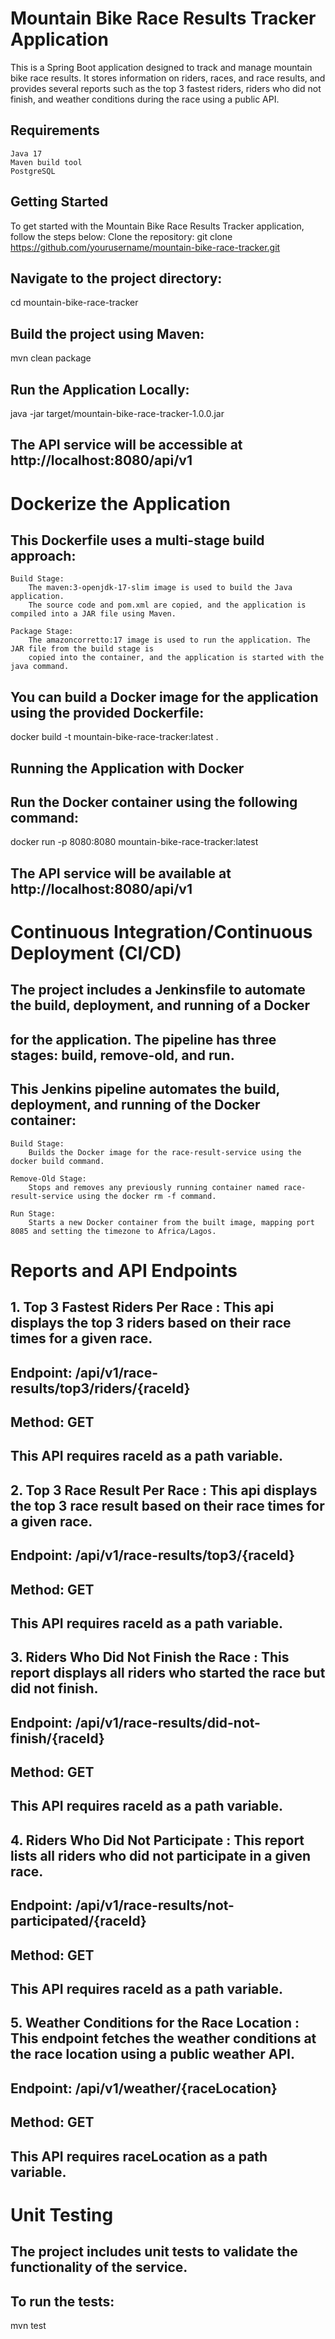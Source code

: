# Mountain Bike Race Results Tracker Application

This is a Spring Boot application designed to track and manage mountain bike race results. 
It stores information on riders, races, and race results, and provides several reports such 
as the top 3 fastest riders, riders who did not finish, and weather conditions during the race 
using a public API.

## Requirements

    Java 17
    Maven build tool
    PostgreSQL

## Getting Started

To get started with the Mountain Bike Race Results Tracker application, follow the steps below:
Clone the repository: git clone https://github.com/yourusername/mountain-bike-race-tracker.git

## Navigate to the project directory: 

cd mountain-bike-race-tracker

## Build the project using Maven:

mvn clean package

## Run the Application Locally:

java -jar target/mountain-bike-race-tracker-1.0.0.jar

## The API service will be accessible at http://localhost:8080/api/v1


# Dockerize the Application

## This Dockerfile uses a multi-stage build approach:

    Build Stage:
        The maven:3-openjdk-17-slim image is used to build the Java application. 
        The source code and pom.xml are copied, and the application is compiled into a JAR file using Maven.

    Package Stage:
        The amazoncorretto:17 image is used to run the application. The JAR file from the build stage is 
        copied into the container, and the application is started with the java command.

## You can build a Docker image for the application using the provided Dockerfile:

docker build -t mountain-bike-race-tracker:latest .

## Running the Application with Docker

## Run the Docker container using the following command:

docker run -p 8080:8080 mountain-bike-race-tracker:latest

## The API service will be available at http://localhost:8080/api/v1


# Continuous Integration/Continuous Deployment (CI/CD)

## The project includes a Jenkinsfile to automate the build, deployment, and running of a Docker 
## for the application. The pipeline has three stages: build, remove-old, and run.

## This Jenkins pipeline automates the build, deployment, and running of the Docker container:

    Build Stage:
        Builds the Docker image for the race-result-service using the docker build command.

    Remove-Old Stage:
        Stops and removes any previously running container named race-result-service using the docker rm -f command.

    Run Stage:
        Starts a new Docker container from the built image, mapping port 8085 and setting the timezone to Africa/Lagos.


# Reports and API Endpoints
## 1. Top 3 Fastest Riders Per Race : This api displays the top 3 riders based on their race times for a given race.
## Endpoint: /api/v1/race-results/top3/riders/{raceId}
## Method: GET
## This API requires raceId as a path variable.

## 2. Top 3 Race Result Per Race : This api displays the top 3 race result based on their race times for a given race.
## Endpoint: /api/v1/race-results/top3/{raceId}
## Method: GET
## This API requires raceId as a path variable.

## 3. Riders Who Did Not Finish the Race : This report displays all riders who started the race but did not finish.
## Endpoint: /api/v1/race-results/did-not-finish/{raceId}
## Method: GET
## This API requires raceId as a path variable.

## 4. Riders Who Did Not Participate : This report lists all riders who did not participate in a given race.
## Endpoint: /api/v1/race-results/not-participated/{raceId}
## Method: GET
## This API requires raceId as a path variable.

## 5. Weather Conditions for the Race Location : This endpoint fetches the weather conditions at the race location using a public weather API.
## Endpoint: /api/v1/weather/{raceLocation}
## Method: GET
## This API requires raceLocation as a path variable.


# Unit Testing

## The project includes unit tests to validate the functionality of the service.

## To run the tests:

mvn test





